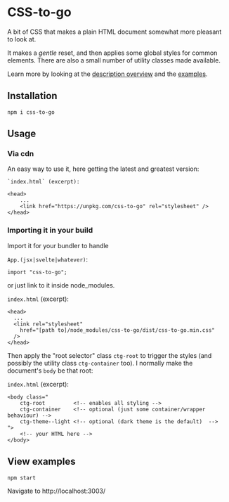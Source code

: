# CSS-to-go


A bit of CSS that makes a plain HTML document somewhat more pleasant to look at.

It makes a _gentle_ reset, and then applies some global styles for common elements.  There are also a small number of utility classes made available.

Learn more by looking at the [description overview](https://npup.github.io/css-to-go/) and the [examples](https://npup.github.io/css-to-go/examples/).

## Installation

    npm i css-to-go


## Usage
### Via cdn

An easy way to use it, here getting the latest and greatest version:

    `index.html` (excerpt):

    <head>
        ...
        <link href="https://unpkg.com/css-to-go" rel="stylesheet" />
    </head>

### Importing it in your build

Import it for your bundler to handle

`App.(jsx|svelte|whatever)`:

    import "css-to-go";


or just link to it inside node_modules.

`index.html` (excerpt):

    <head>
      ...
      <link rel="stylesheet"
        href="[path to]/node_modules/css-to-go/dist/css-to-go.min.css"
      />
    </head>

Then apply the "root selector" class `ctg-root` to trigger the styles (and possibly the utility class `ctg-container` too).  I normally make the document's `body` be that root:

`index.html` (excerpt):

    <body class="
        ctg-root         <!-- enables all styling -->
        ctg-container    <!-- optional (just some container/wrapper behaviour) -->
        ctg-theme--light <!-- optional (dark theme is the default)  -->
    ">
        <!-- your HTML here -->
    </body>
## View examples

    npm start

Navigate to http://localhost:3003/
